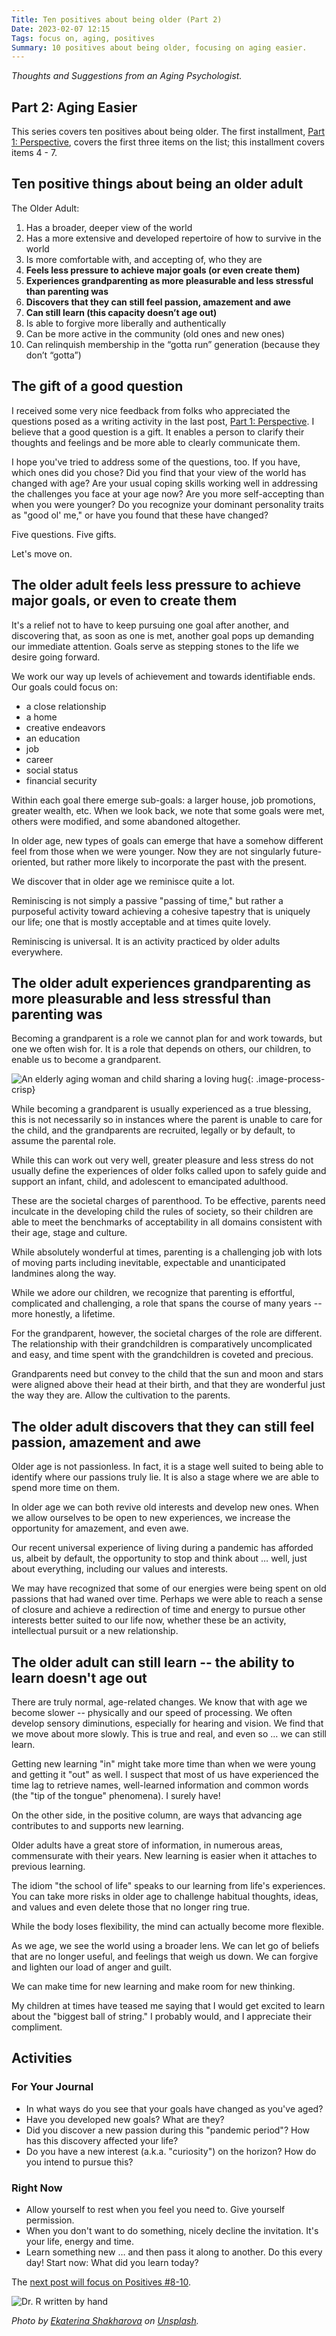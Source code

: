 ```yaml
---
Title: Ten positives about being older (Part 2)
Date: 2023-02-07 12:15
Tags: focus on, aging, positives
Summary: 10 positives about being older, focusing on aging easier.
---
```


_Thoughts and Suggestions from an Aging Psychologist._

## Part 2: Aging Easier

This series covers ten positives about being older. The first installment, [Part 1: Perspective]({filename}10-positives-about-being-older-1.md), covers the first three items on the list; this installment covers items 4 - 7.

## Ten positive things about being an older adult

The Older Adult:

1. Has a broader, deeper view of the world
2. Has a more extensive and developed repertoire of how to survive in the world
3. Is more comfortable with, and accepting of, who they are
4. **Feels less pressure to achieve major goals (or even create them)**
5. **Experiences grandparenting as more pleasurable and less stressful than parenting was**
6. **Discovers that they can still feel passion, amazement and awe**
7. **Can still learn (this capacity doesn’t age out)**
8. Is able to forgive more liberally and authentically
9. Can be more active in the community (old ones and new ones)
10. Can relinquish membership in the “gotta run” generation (because they don’t “gotta”)

## The gift of a good question

I received some very nice feedback from folks who appreciated the questions posed as a writing activity in the last post, [Part 1: Perspective]({filename}10-positives-about-being-older-1.md). I believe that a good question is a gift. It enables a person to clarify their thoughts and feelings and be more able to clearly communicate them.

I hope you've tried to address some of the questions, too. If you have, which ones did you chose? Did you find that your view of the world has changed with age? Are your usual coping skills working well in addressing the challenges you face at your age now? Are you more self-accepting than when you were younger? Do you recognize your dominant personality traits as "good ol' me," or have you found that these have changed?

Five questions. Five gifts.

Let's move on.

## The older adult feels less pressure to achieve major goals, or even to create them

It's a relief not to have to keep pursuing one goal after another, and discovering that, as soon as one is met, another goal pops up demanding our immediate attention. Goals serve as stepping stones to the life we desire going forward.

We work our way up levels of achievement and towards identifiable ends. Our goals could focus on:

* a close relationship
* a home
* creative endeavors
* an education
* job
* career
* social status
* financial security

Within each goal there emerge sub-goals: a larger house, job promotions, greater wealth, etc. When we look back, we note that some goals were met, others were modified, and some abandoned altogether.

In older age, new types of goals can emerge that have a somehow different feel from those when we were younger. Now they are not singularly future-oriented, but rather more likely to incorporate the past with the present.

We discover that in older age we reminisce quite a lot.

Reminiscing is not simply a passive "passing of time," but rather a purposeful activity toward achieving a cohesive tapestry that is uniquely our life; one that is mostly acceptable and at times quite lovely.

Reminiscing is universal. It is an activity practiced by older adults everywhere.

## The older adult experiences grandparenting as more pleasurable and less stressful than parenting was

Becoming a grandparent is a role we cannot plan for and work towards, but one we often wish for. It is a role that depends on others, our children, to enable us to become a grandparent.

![An elderly aging woman and child sharing a loving hug]({static}/images/ekaterina-shakharova-L4nwL3195U0-unsplash.jpg){: .image-process-crisp}

While becoming a grandparent is usually experienced as a true blessing, this is not necessarily so in instances where the parent is unable to care for the child, and the grandparents are recruited, legally or by default, to assume the parental role.

While this can work out very well, greater pleasure and less stress do not usually define the experiences of older folks called upon to safely guide and support an infant, child, and adolescent to emancipated adulthood.

These are the societal charges of parenthood. To be effective, parents need inculcate in the developing child the rules of society, so their children are able to meet the benchmarks of acceptability in all domains consistent with their age, stage and culture.

While absolutely wonderful at times, parenting is a challenging job with lots of moving parts including inevitable, expectable and unanticipated landmines along the way.

While we adore our children, we recognize that parenting is effortful, complicated and challenging, a role that spans the course of many years -- more honestly, a lifetime.

For the grandparent, however, the societal charges of the role are different. The relationship with their grandchildren is comparatively uncomplicated and easy, and time spent with the grandchildren is coveted and precious.

Grandparents need but convey to the child that the sun and moon and stars were aligned above their head at their birth, and that they are wonderful just the way they are. Allow the cultivation to the parents.

## The older adult discovers that they can still feel passion, amazement and awe

Older age is not passionless. In fact, it is a stage well suited to being able to identify where our passions truly lie. It is also a stage where we are able to spend more time on them.

In older age we can both revive old interests and develop new ones. When we allow ourselves to be open to new experiences, we increase the opportunity for amazement, and even awe.

Our recent universal experience of living during a pandemic has afforded us, albeit by default, the opportunity to stop and think about … well, just about everything, including our values and interests.

We may have recognized that some of our energies were being spent on old passions that had waned over time. Perhaps we were able to reach a sense of closure and achieve a redirection of time and energy to pursue other interests better suited to our life now, whether these be an activity, intellectual pursuit or a new relationship.

## The older adult can still learn -- the ability to learn doesn't age out

There are truly normal, age-related changes. We know that with age we become slower -- physically and our speed of processing. We often develop sensory diminutions, especially for hearing and vision. We find that we move about more slowly. This is true and real, and even so … we can still learn.

Getting new learning "in" might take more time than when we were young and getting it "out" as well. I suspect that most of us have experienced the time lag to retrieve names, well-learned information and common words (the "tip of the tongue" phenomena). I surely have!

On the other side, in the positive column, are ways that advancing age contributes to and supports new learning.

Older adults have a great store of information, in numerous areas, commensurate with their years. New learning is easier when it attaches to previous learning.

The idiom "the school of life" speaks to our learning from life's experiences. You can take more risks in older age to challenge habitual thoughts, ideas, and values and even delete those that no longer ring true.

While the body loses flexibility, the mind can actually become more flexible.

As we age, we see the world using a broader lens. We can let go of beliefs that are no longer useful, and feelings that weigh us down. We can forgive and lighten our load of anger and guilt.

We can make time for new learning and make room for new thinking.

My children at times have teased me saying that I would get excited to learn about the "biggest ball of string." I probably would, and I appreciate their compliment.

## Activities

### For Your Journal

* In what ways do you see that your goals have changed as you've aged?
* Have you developed new goals? What are they?
* Did you discover a new passion during this "pandemic period"? How has this discovery affected your life?
* Do you have a new interest (a.k.a. "curiosity") on the horizon? How do you intend to pursue this?

### Right Now

* Allow yourself to rest when you feel you need to. Give yourself permission.
* When you don't want to do something, nicely decline the invitation. It's your life, energy and time.
* Learn something new … and then pass it along to another. Do this every day! Start now: What did you learn today?

The [next post will focus on Positives #8-10]({filename}10-positives-about-being-older-3.md).

![Dr. R written by hand]({static}/images/dr_r_sm.png)

_Photo by [Ekaterina Shakharova](https://unsplash.com/@minigirl) on [Unsplash](https://unsplash.com/s/photos/young-and-old)._
